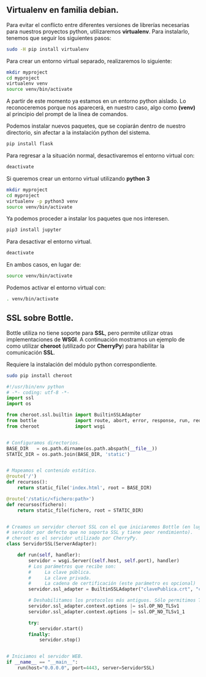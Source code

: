 
## Virtualenv en familia debian.
Para evitar el conflicto entre diferentes versiones de librerías necesarias para nuestros proyectos python, utilizaremos **virtualenv**. Para instalarlo, tenemos que seguir los siguientes pasos:
```bash
sudo -H pip install virtualenv
```
Para crear un entorno virtual separado, realizaremos lo siguiente:
```bash
mkdir myproject
cd myproject
virtualenv venv
source venv/bin/activate
```
A partir de este momento ya estamos en un entorno python aislado. Lo reconoceremos porque nos aparecerá, en nuestro caso, algo como **(venv)** al principio del prompt de la línea de comandos.

Podemos instalar nuevos paquetes, que se copiarán dentro de nuestro directorio, sin afectar a la instalación python del sistema.
```bash
pip install flask
```
Para regresar a la situación normal, desactivaremos el entorno virtual con:
```bash
deactivate 
```

Si queremos crear un entorno virtual utilizando **python 3**
```bash
mkdir myproject
cd myproject
virtualenv -p python3 venv
source venv/bin/activate
```

Ya podemos proceder a instalar los paquetes que nos interesen.
```bash
pip3 install jupyter
```
Para desactivar el entorno virtual.
```bash
deactivate
```

En ambos casos, en lugar de:
```bash
source venv/bin/activate
```
Podemos activar el entorno virtual con:
```bash
. venv/bin/activate
```







## SSL sobre Bottle.
Bottle utiliza no tiene soporte para **SSL**, pero permite utilizar otras implementaciones de **WSGI**. A continuación mostramos un ejemplo de como utilizar **cheroot** (utilizado por **CherryPy**) para habilitar la comunicación **SSL**.

Requiere la instalación del módulo python correspondiente. 

```bash
sudo pip install cheroot
```

```python
#!/usr/bin/env python
# -*- coding: utf-8 -*-
import ssl
import os

from cheroot.ssl.builtin import BuiltinSSLAdapter
from bottle              import route, abort, error, response, run, redirect, request, static_file, ServerAdapter
from cheroot             import wsgi


# Configuramos directorios.
BASE_DIR   = os.path.dirname(os.path.abspath(__file__))
STATIC_DIR = os.path.join(BASE_DIR, 'static')


# Mapeamos el contenido estático.
@route('/')
def recursos():
    return static_file('index.html', root = BASE_DIR)

@route('/static/<fichero:path>')
def recursos(fichero):
    return static_file(fichero, root = STATIC_DIR)


# Creamos un servidor cheroot SSL con el que iniciaremos Bottle (en lugar del
# servidor por defecto que no soporta SSL y tiene peor rendimiento).
# cheroot es el servidor utilizado por CherryPy.
class ServidorSSL(ServerAdapter):

    def run(self, handler):
        servidor = wsgi.Server((self.host, self.port), handler)
        # Los parámetros que recibe son: 
        #     La clave pública.
        #     La clave privada.
        #     La cadena de certificación (este parámetro es opcional)
        servidor.ssl_adapter = BuiltinSSLAdapter("clavePublica.crt", "clavePrivada.key", "cadenaDeCertificados.crt")

        # Deshabilitamos los protocolos más antiguos. Sólo permitimos TLSv1.2
        servidor.ssl_adapter.context.options |= ssl.OP_NO_TLSv1
        servidor.ssl_adapter.context.options |= ssl.OP_NO_TLSv1_1

        try:
            servidor.start()
        finally:
            servidor.stop()


# Iniciamos el servidor WEB.
if __name__ == "__main__":
    run(host="0.0.0.0", port=4443, server=ServidorSSL)

```